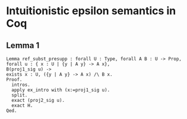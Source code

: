 # Intuitionistic epsilon semantics in Coq

## Lemma 1

````coq
Lemma ref_subst_presupp : forall U : Type, forall A B : U -> Prop, 
forall u : { x : U | {y | A y} -> A x},
B(proj1_sig u) -> 
exists x : U, ({y | A y} -> A x) /\ B x.
Proof.
  intros.
  apply ex_intro with (x:=proj1_sig u).
  split.
  exact (proj2_sig u).
  exact H.
Qed.
````
